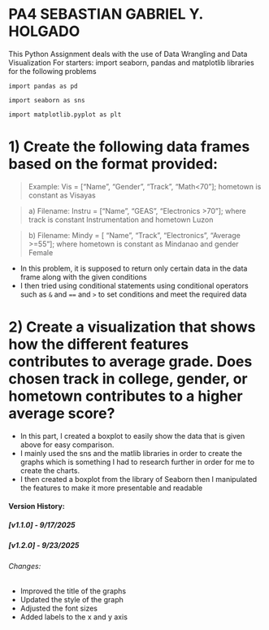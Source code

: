 # PA4 SEBASTIAN GABRIEL Y. HOLGADO
This Python Assignment deals with the use of Data Wrangling and Data Visualization
For starters: import seaborn, pandas and matplotlib libraries for the following problems
```
import pandas as pd

import seaborn as sns

import matplotlib.pyplot as plt
```
# 1) Create the following data frames based on the format provided:
> Example: Vis = [“Name”, “Gender”, “Track”, “Math<70”]; hometown is constant as Visayas

> a) Filename: Instru = [“Name”, “GEAS”, “Electronics >70”]; where track is constant Instrumentation and hometown Luzon

> b) Filename: Mindy = [ “Name”, “Track”, “Electronics”, “Average >=55”]; where hometown is constant as Mindanao and gender Female

- In this problem, it is supposed to return only certain data in the data frame along with the given conditions
- I then tried using conditional statements using conditional operators such as `&` and `==` and `>` to set conditions and meet the required data


# 2) Create a visualization that shows how the different features contributes to average grade. Does chosen track in college, gender, or hometown contributes to a higher average score?
- In this part, I created a boxplot to easily show the data that is given above for easy comparison.
- I mainly used the sns and the matlib libraries in order to create the graphs which is something I had to research further in order for me to create the charts.
- I then created a boxplot from the library of Seaborn then I manipulated the features to make it more presentable and readable

#### Version History:
##### [v1.1.0] - 9/17/2025
##### [v1.2.0] - 9/23/2025
###### Changes:
- Improved the title of the graphs
- Updated the style of the graph
- Adjusted the font sizes
- Added labels to the x and y axis
